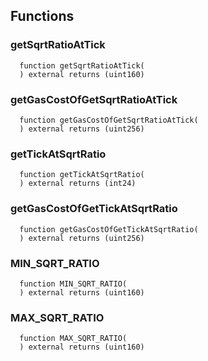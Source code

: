


## Functions
### getSqrtRatioAtTick
```solidity
  function getSqrtRatioAtTick(
  ) external returns (uint160)
```




### getGasCostOfGetSqrtRatioAtTick
```solidity
  function getGasCostOfGetSqrtRatioAtTick(
  ) external returns (uint256)
```




### getTickAtSqrtRatio
```solidity
  function getTickAtSqrtRatio(
  ) external returns (int24)
```




### getGasCostOfGetTickAtSqrtRatio
```solidity
  function getGasCostOfGetTickAtSqrtRatio(
  ) external returns (uint256)
```




### MIN_SQRT_RATIO
```solidity
  function MIN_SQRT_RATIO(
  ) external returns (uint160)
```




### MAX_SQRT_RATIO
```solidity
  function MAX_SQRT_RATIO(
  ) external returns (uint160)
```




